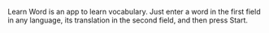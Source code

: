 Learn Word is an app to learn vocabulary. Just enter a word in the first field in any language, its translation in the second field, and then press Start.
